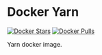 # Docker Yarn

[![Docker Stars](https://img.shields.io/docker/stars/jbub/docker-yarn.svg)](https://hub.docker.com/r/jbub/docker-yarn/)
[![Docker Pulls](https://img.shields.io/docker/pulls/jbub/docker-yarn.svg)](https://hub.docker.com/r/jbub/docker-yarn/)

Yarn docker image.